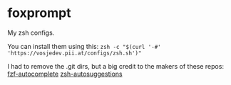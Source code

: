 # foxprompt
My zsh configs.

You can install them using this:
`zsh -c "$(curl '-#' 'https://vosjedev.pii.at/configs/zsh.sh')"`


I had to remove the .git dirs, but a big credit to the makers of these repos:
[fzf-autocomplete](https://github.com/lincheney/fzf-tab-completion)
[zsh-autosuggestions](https://github.com/zsh-users/zsh-autosuggestions)
